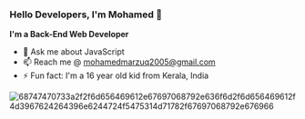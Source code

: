 ### Hello Developers, I'm Mohamed 👋


**I'm a Back-End Web Developer**

<!-- - 🔭 I’m currently working as freelancer -->
<!-- - 📫 I'm Currently dreaming to buy a laptop -->
<!-- - 👯 I’m looking to collaborate on web development -->
<!-- - 🌱 I’m currently learning back-end development -->
- 💬 Ask me about JavaScript
- 📫 Reach me @ mohamedmarzuq2005@gmail.com
-  ⚡ Fun fact: I'm a 16 year old kid from Kerala, India

![68747470733a2f2f6d656469612e67697068792e636f6d2f6d656469612f4d3967624264396e6244724f5475314d71782f67697068792e676966](https://user-images.githubusercontent.com/71645833/126821401-5ef6a0af-348c-4aea-8305-5eb04e7dec0f.gif)

